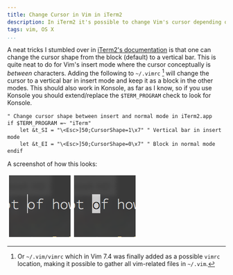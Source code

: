 ```yaml
---
title: Change Cursor in Vim in iTerm2
description: In iTerm2 it's possible to change Vim's cursor depending on the mode you're currently in
tags: vim, OS X
...
```


A neat tricks I stumbled over in [iTerm2's
documentation](http://www.iterm2.com/#/section/documentation) is that one can
change the cursor shape from the block (default) to a vertical bar. This is
quite neat to do for Vim's insert mode where the cursor conceptually is
*between* characters. Adding the following to `~/.vimrc` [^1] will change the
cursor to a vertical bar in insert mode and keep it as a block in the other
modes. This should also work in Konsole, as far as I know, so if you use
Konsole you should extend/replace the `$TERM_PROGRAM` check to look for Konsole.

```vim
" Change cursor shape between insert and normal mode in iTerm2.app
if $TERM_PROGRAM =~ "iTerm"
    let &t_SI = "\<Esc>]50;CursorShape=1\x7" " Vertical bar in insert mode
    let &t_EI = "\<Esc>]50;CursorShape=0\x7" " Block in normal mode
endif
```

A screenshot of how this looks:

![iTerm2 cursor in Vim's insert and normal mode](/images/vim_cursors.png)

[^1]: Or `~/.vim/vimrc` which in Vim 7.4 was finally added as a possible
`vimrc` location, making it possible to gather all vim-related files in
`~/.vim`.
